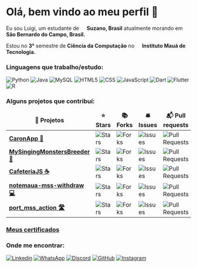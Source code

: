 <h1>Olá, bem vindo ao meu perfil 👋</h1>

<p>Eu sou Luigi, um estudante de <img src="https://cdn-icons-png.flaticon.com/512/3909/3909370.png" width=13> <b>Suzano, Brasil</b> atualmente morando em <img src="https://cdn-icons-png.flaticon.com/512/3909/3909370.png" width=13> <b>São Bernardo do Campo, Brasil.</b> </p>
<p>Estou no <b>3°</b> semestre de <b>Ciência da Computação</b> no <img src="https://i.imgur.com/V3cBT7o.png" width=13> <b>Instituto Mauá de Tecnologia.</b> </p>

<h3> Linguagens que trabalho/estudo:</h3>

<p>
<img src="https://img.shields.io/badge/Python-3776AB?style=for-the-badge&logo=python&logoColor=white" alt="Python">
<img src="https://img.shields.io/badge/Java-ED8B00?style=for-the-badge&logo=java&logoColor=white" alt="Java">
<img src="https://img.shields.io/badge/MySQL-00000F?style=for-the-badge&logo=mysql&logoColor=white" alt="MySQL">
<img src="https://img.shields.io/badge/HTML-239120?style=for-the-badge&logo=html5&logoColor=white" alt="HTML5">
<img src="https://img.shields.io/badge/CSS-239120?&style=for-the-badge&logo=css3&logoColor=white" alt="CSS">
<img src="https://img.shields.io/badge/JavaScript-F7DF1E?style=for-the-badge&logo=javascript&logoColor=black" alt="JavaScript">
<img src="https://img.shields.io/badge/Dart-0175C2?style=for-the-badge&logo=dart&logoColor=white" alt="Dart">
<img src="https://img.shields.io/badge/Flutter-02569B?style=for-the-badge&logo=flutter&logoColor=white" alt="Flutter">
<img src="https://img.shields.io/badge/R-276DC3?style=for-the-badge&logo=r&logoColor=white" alt="R">
</p>

<h3> Alguns projetos que contribuí:

<table>
  <thead align="center">
    <tr border: none;>
      <td><b>🎁 Projetos</b></td>
      <td><b>⭐ Stars</b></td>
      <td><b>📚 Forks</b></td>
      <td><b>🛎 Issues</b></td>
      <td><b>📬 Pull requests</b></td>
    </tr>
  </thead>
  <tbody>
    <tr>
      <td><a href="https://github.com/VgsStudio/CaronApp_front"><b>CaronApp 🚗</b></a></td>
      <td><img alt="Stars" src="https://img.shields.io/github/stars/VgsStudio/CaronApp_front?style=flat-square&labelColor=343b41"/></td>
      <td><img alt="Forks" src="https://img.shields.io/github/forks/VgsStudio/CaronApp_front?style=flat-square&labelColor=343b41"/></td>
      <td><img alt="Issues" src="https://img.shields.io/github/issues/VgsStudio/CaronApp_front?style=flat-square&labelColor=343b41"/></td>
      <td><img alt="Pull Requests" src="https://img.shields.io/github/issues-pr/VgsStudio/CaronApp_front?style=flat-square&labelColor=343b41"/></td>
    </tr>
    <tr>
      <td><a href="https://github.com/LuigiTrevisan/MySingingMonstersBreeder"><b>MySingingMonstersBreeder 🥚</b></a></td>
      <td><img alt="Stars" src="https://img.shields.io/github/stars/LuigiTrevisan/MySingingMonstersBreeder?style=flat-square&labelColor=343b41"/></td>
      <td><img alt="Forks" src="https://img.shields.io/github/forks/LuigiTrevisan/MySingingMonstersBreeder?style=flat-square&labelColor=343b41"/></td>
      <td><img alt="Issues" src="https://img.shields.io/github/issues/LuigiTrevisan/MySingingMonstersBreeder?style=flat-square&labelColor=343b41"/></td>
      <td><img alt="Pull Requests" src="https://img.shields.io/github/issues-pr/LuigiTrevisan/MySingingMonstersBreeder?style=flat-square&labelColor=343b41"/></td>
    </tr>
    <tr>
      <td><a href="https://github.com/Rodrigosiq03/CafeteriaJS"><b>CafeteriaJS ☕</b></a></td>
      <td><img alt="Stars" src="https://img.shields.io/github/stars/Rodrigosiq03/CafeteriaJS?style=flat-square&labelColor=343b41"/></td>
      <td><img alt="Forks" src="https://img.shields.io/github/forks/Rodrigosiq03/CafeteriaJS?style=flat-square&labelColor=343b41"/></td>
      <td><img alt="Issues" src="https://img.shields.io/github/issues/Rodrigosiq03/CafeteriaJS?style=flat-square&labelColor=343b41"/></td>
      <td><img alt="Pull Requests" src="https://img.shields.io/github/issues-pr/Rodrigosiq03/CafeteriaJS?style=flat-square&labelColor=343b41"/></td>
    </tr>
    <tr>
      <td><a href="https://github.com/LuigiTrevisan/notemaua-mss-withdraw/"><b>notemaua-mss-withdraw 💻</b></a></td>
      <td><img alt="Stars" src="https://img.shields.io/github/stars/LuigiTrevisan/notemaua-mss-withdraw?style=flat-square&labelColor=343b41"/></td>
      <td><img alt="Forks" src="https://img.shields.io/github/forks/LuigiTrevisan/notemaua-mss-withdraw?style=flat-square&labelColor=343b41"/></td>
      <td><img alt="Issues" src="https://img.shields.io/github/issues/LuigiTrevisan/notemaua-mss-withdraw?style=flat-square&labelColor=343b41"/></td>
      <td><img alt="Pull Requests" src="https://img.shields.io/github/issues-pr/LuigiTrevisan/notemaua-mss-withdraw?style=flat-square&labelColor=343b41"/></td>
    </tr>
    <tr>
      <td><a href="https://github.com/Maua-Dev/port_mss_action"><b>port_mss_action 🛣️</b></a></td>
      <td><img alt="Stars" src="https://img.shields.io/github/stars/Maua-Dev/port_mss_action?style=flat-square&labelColor=343b41"/></td>
      <td><img alt="Forks" src="https://img.shields.io/github/forks/Maua-Dev/port_mss_action?style=flat-square&labelColor=343b41"/></td>
      <td><img alt="Issues" src="https://img.shields.io/github/issues/Maua-Dev/port_mss_action?style=flat-square&labelColor=343b41"/></td>
      <td><img alt="Pull Requests" src="https://img.shields.io/github/issues-pr/Maua-Dev/port_mss_action?style=flat-square&labelColor=343b41"/></td>
    </tr>
  </tbody>
</table>

  <h3> <a href="https://github.com/LuigiTrevisan/Certificados"> Meus certificados </a> </h3>
<h3>Onde me encontrar:</h3>
<p>
<a href="https://www.linkedin.com/in/luigi-trevisan" target="_blank"><img alt="Linkedin" src="https://img.shields.io/badge/LinkedIn-0077B5?style=for-the-badge&logo=linkedin&logoColor=white"></a>
<a href="https://wa.me/5511981643251" target="_blank"><img alt="WhatsApp" src="https://img.shields.io/badge/WhatsApp-25D366?style=for-the-badge&logo=whatsapp&logoColor=white"></a>
<a href="https://discordapp.com/users/263311628488015883" target="_blank"><img alt="Discord" src="https://img.shields.io/badge/Discord-7289DA?style=for-the-badge&logo=discord&logoColor=white"></a>
<a href="https://github.com/LuigiTrevisan" target="_blank"><img alt="GitHub" src="https://img.shields.io/badge/GitHub-100000?style=for-the-badge&logo=github&logoColor=white"></a>
<a href="https://instagram.com/luigi.trevn" target="_blank"><img alt="Instagram" src="https://img.shields.io/badge/Instagram-E4405F?style=for-the-badge&logo=instagram&logoColor=white"></a>

